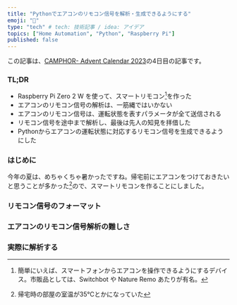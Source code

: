```yaml
---
title: "Pythonでエアコンのリモコン信号を解析・生成できるようにする"
emoji: "🦝"
type: "tech" # tech: 技術記事 / idea: アイデア
topics: ["Home Automation", "Python", "Raspberry Pi"]
published: false
---
```


この記事は、[CAMPHOR- Advent Calendar 2023](https://advent.camph.net)の4日目の記事です。

### TL;DR
- Raspberry Pi Zero 2 W を使って、スマートリモコン[^1]を作った
- エアコンのリモコン信号の解析は、一筋縄ではいかない
- エアコンのリモコン信号は、運転状態を表すパラメータが全て送信される
- リモコン信号を途中まで解析し、最後は先人の知見を拝借した
- Pythonからエアコンの運転状態に対応するリモコン信号を生成できるようにした

[^1]: 簡単にいえば、スマートフォンからエアコンを操作できるようにするデバイス。市販品としては、Switchbot や Nature Remo あたりが有名。

### はじめに
今年の夏は、めちゃくちゃ暑かったですね。帰宅前にエアコンをつけておきたいと思うことが多かった[^2]ので、スマートリモコンを作ることにしました。

[^2]: 帰宅時の部屋の室温が35℃とかになっていた

### リモコン信号のフォーマット

### エアコンのリモコン信号解析の難しさ

### 実際に解析する